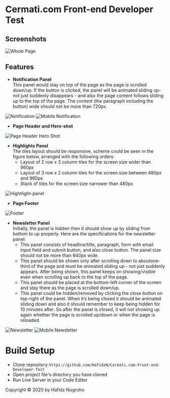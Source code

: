 # Cermati.com Front-end Developer Test

## Screenshots
![Whole Page](https://res.cloudinary.com/smilj4npj4nic/image/upload/v1610682708/cermati_ygbljm.png)


## Features
* **Notification Panel**  
  This panel would ​stay on top of the page​ as the page is scrolled down/up. If the button is clicked, the panel will be ​animated sliding up​ - not just suddenly disappears - and also the page content follows sliding up to the top of the page. The content (the paragraph including the button) wide should not be more than 720px.

![Notification](https://res.cloudinary.com/smilj4npj4nic/image/upload/v1610684162/notif_uubazm.png)
![Mobile Notification](https://res.cloudinary.com/smilj4npj4nic/image/upload/v1610684154/resnot_ijrlxx.png)

* **Page Header and Hero-shot**

![Page Header Hero Shot](https://res.cloudinary.com/smilj4npj4nic/image/upload/v1610684174/hero_c5d9ad.png)

* **Highlights Panel**  
  The tiles layout should be responsive, scheme could be seen in the figure below, arranged with the following orders:
  * Layout of 2 row x 3 column tiles for the screen size wider than 960px
  * Layout of 3 row x 2 column tiles for the screen size between 480px and 960px
  * Stack of tiles for the screen size narrower than 480px

![Hightlight-panel](https://res.cloudinary.com/smilj4npj4nic/image/upload/v1610691458/tiless_vhhiif.png)

* **Page Footer**  

![Footer](https://res.cloudinary.com/smilj4npj4nic/image/upload/v1610684154/footer_jpektt.png)

* **Newsletter Panel**  
  Initially, the panel is hidden then it should show up by sliding from bottom to up properly. Here are the specifications for the newsletter panel:
  * This panel consists of headline/title, paragraph, form with email input field and submit  button, and also close button. The panel size should not be more than 640px wide.
  * This panel should be shown only after scrolling down to about ​one-third​ of the page and must be ​animated sliding up​ - not just suddenly appears. After being shown, this panel keeps on showing/visible even when scrolling up back to the top of the page.
  * This panel should be placed at the ​bottom-left corner ​of the screen ​and stay there​ as the page is scrolled down/up.
  * This panel could be hidden/removed by clicking the close button on top-right of the panel. When it’s being closed it should be ​animated sliding down​ and also it should ​remember to keep being hidden​ for 10 minutes after. So after the panel is closed, it will not showing up again whether the page is scrolled up/down or when the page is reloaded.

![Newsletter](https://res.cloudinary.com/smilj4npj4nic/image/upload/v1610693341/ewsllett2_zsnnsy.png)
![Mobile Newsletter](https://res.cloudinary.com/smilj4npj4nic/image/upload/v1610692641/resnewt_kkybbi.png)


# Build Setup
* Clone repository `https://github.com/HafidzN/Cermati.com-Front-end-Developer-Test`
* Open project file's directory you have cloned
* Run Live Server in your Code Editor


Copyright © 2020 by Hafidz Nugroho